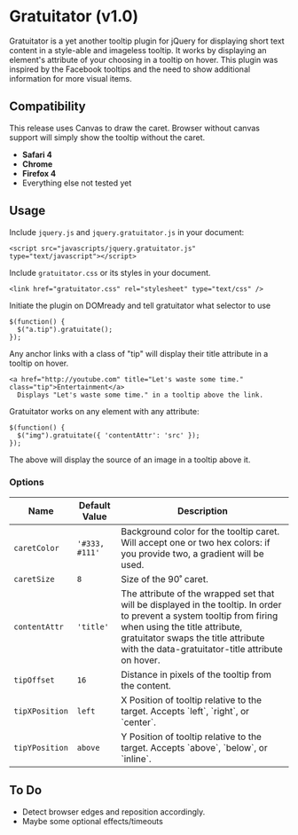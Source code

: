 # Gratuitator (v1.0)

Gratuitator is a yet another tooltip plugin for jQuery for displaying short text content in a style-able and imageless tooltip. It works by displaying an element's attribute of your choosing in a tooltip on hover. This plugin was inspired by the Facebook tooltips and the need to show additional information for more visual items.


## Compatibility

This release uses Canvas to draw the caret. Browser without canvas support will simply show the tooltip without the caret.

* **Safari 4**
* **Chrome**
* **Firefox 4**
* Everything else not tested yet

## Usage

Include `jquery.js` and `jquery.gratuitator.js` in your document:

    <script src="javascripts/jquery.gratuitator.js" type="text/javascript"></script>
    
Include `gratuitator.css` or its styles in your document.

    <link href="gratuitator.css" rel="stylesheet" type="text/css" />

Initiate the plugin on DOMready and tell gratuitator what selector to use

    $(function() {
      $("a.tip").gratuitate();
    });

Any anchor links with a class of "tip" will display their title attribute in a tooltip on hover.

    <a href="http://youtube.com" title="Let's waste some time." class="tip">Entertainment</a>
      Displays "Let's waste some time." in a tooltip above the link.

Gratuitator works on any element with any attribute:

    $(function() {
      $("img").gratuitate({ 'contentAttr': 'src' });
    });

The above will display the source of an image in a tooltip above it.


### Options

<table>
  <thead>
    <th>Name</th>
    <th>Default Value</th>
    <th>Description</th>
  </thead>
  <tbody>
    <tr>
      <td><code>caretColor</code></td>
      <td><code>'#333, #111'</code></td>
      <td>Background color for the tooltip caret. Will accept one or two hex colors: if you provide two, a gradient will be used.</td>
    </tr>
    <tr>
      <td><code>caretSize</code></td>
      <td><code>8</code></td>
      <td>Size of the 90˚ caret.</td>
    </tr>
    <tr>
      <td><code>contentAttr</code></td>
      <td><code>'title'</code></td>
      <td>The attribute of the wrapped set that will be displayed in the tooltip. In order to prevent a system tooltip from firing when using the title attribute, gratuitator swaps the title attribute with the data-gratuitator-title attribute on hover.</td>
    </tr>
    <tr>
      <td><code>tipOffset</code></td>
      <td><code>16</code></td>
      <td>Distance in pixels of the tooltip from the content.</td>
    </tr>
    <tr>
      <td><code>tipXPosition</code></td>
      <td><code>left</code></td>
      <td>X Position of tooltip relative to the target. Accepts `left`, `right`, or `center`.</td>
    </tr>
    <tr>
      <td><code>tipYPosition</code></td>
      <td><code>above</code></td>
      <td>Y Position of tooltip relative to the target. Accepts `above`, `below`, or `inline`.</td>
    </tr>
  </tbody>
</table>

## To Do

* Detect browser edges and reposition accordingly.
* Maybe some optional effects/timeouts